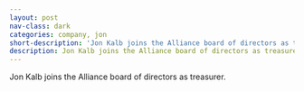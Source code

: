 ```yaml
---
layout: post
nav-class: dark
categories: company, jon
short-description: 'Jon Kalb joins the Alliance board of directors as treasurer.'
description: Jon Kalb joins the Alliance board of directors as treasurer.
---
```

Jon Kalb joins the Alliance board of directors as treasurer.
